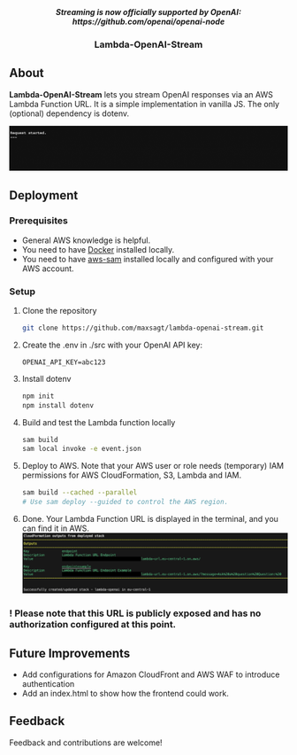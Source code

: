 <div align="center">
  <b><i>Streaming is now officially supported by OpenAI: https://github.com/openai/openai-node</i></b>
  <h3 align="center">Lambda-OpenAI-Stream</h3>
</div>

## About
__Lambda-OpenAI-Stream__ lets you stream OpenAI responses via an AWS Lambda Function URL. It is a simple implementation in vanilla JS. The only (optional) dependency is dotenv.

![Example gif](example_lambda.gif?raw=true)

## Deployment
### Prerequisites
* General AWS knowledge is helpful.
* You need to have [Docker](https://docs.docker.com/engine/install/) installed locally.
* You need to have [aws-sam](https://docs.aws.amazon.com/serverless-application-model/latest/developerguide/install-sam-cli.html) installed locally and configured with your AWS account.

### Setup
1. Clone the repository
   ```sh
   git clone https://github.com/maxsagt/lambda-openai-stream.git
   ```
2. Create the .env in ./src with your OpenAI API key:
    ```
    OPENAI_API_KEY=abc123
    ```
3. Install dotenv
    ```sh
    npm init
    npm install dotenv
    ```   
4. Build and test the Lambda function locally
    ```sh
    sam build
    sam local invoke -e event.json
    ```
5. Deploy to AWS. Note that your AWS user or role needs (temporary) IAM permissions for AWS CloudFormation, S3, Lambda and IAM.
    ```sh
    sam build --cached --parallel
    # Use sam deploy --guided to control the AWS region.
    ```
6. Done. Your Lambda Function URL is displayed in the terminal, and you can find it in AWS. 
![Example](example_cloudformation.png?raw=true)

### ! Please note that this URL is publicly exposed and has no authorization configured at this point.

## Future Improvements
- Add configurations for Amazon CloudFront and AWS WAF to introduce authentication
- Add an index.html to show how the frontend could work.

## Feedback
Feedback and contributions are welcome!
